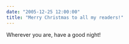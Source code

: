 ```yaml
---
date: "2005-12-25 12:00:00"
title: "Merry Christmas to all my readers!"
---
```




Wherever you are, have a good night!

